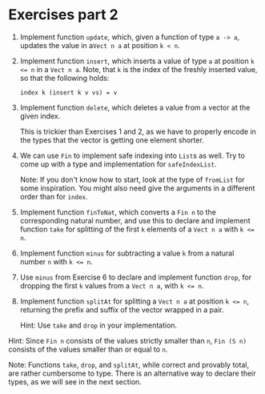 # Exercises part 2

1. Implement function `update`, which, given a function of type `a -> a`, updates the value in a`Vect n a` at position `k < n`.

2. Implement function `insert`, which inserts a value of type `a` at position `k <= n` in a `Vect n a`. Note, that `k` is the index of the freshly inserted value, so that the following holds:

   ```repl
   index k (insert k v vs) = v
   ```

3. Implement function `delete`, which deletes a value from a vector at the given index.

   This is trickier than Exercises 1 and 2, as we have to properly encode in the types that the vector is getting one element shorter.

4. We can use `Fin` to implement safe indexing into `List`s as well. Try to come up with a type and implementation for `safeIndexList`.

   Note: If you don't know how to start, look at the type of `fromList` for some inspiration. You might also need give the arguments in a different order than for `index`.

5. Implement function `finToNat`, which converts a `Fin n` to the corresponding natural number, and use this to declare and implement function `take` for splitting of the first `k` elements of a `Vect n a` with `k <= n`.

6. Implement function `minus` for subtracting a value `k` from a natural number `n` with `k <= n`.

7. Use `minus` from Exercise 6 to declare and implement function `drop`, for dropping the first `k` values from a `Vect n a`, with `k <= n`.

8. Implement function `splitAt` for splitting a `Vect n a` at position `k <= n`, returning the prefix and suffix of the vector wrapped in a pair.

   Hint: Use `take` and `drop` in your implementation.

Hint: Since `Fin n` consists of the values strictly smaller than `n`, `Fin (S n)` consists of the values smaller than or equal to `n`.

Note: Functions `take`, `drop`, and `splitAt`, while correct and provably total, are rather cumbersome to type. There is an alternative way to declare their types, as we will see in the next section.
